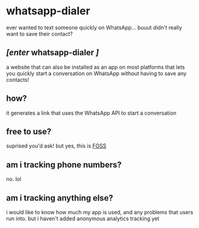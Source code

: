 # whatsapp-dialer

ever wanted to text someone quickly on WhatsApp...
buuut didn't really want to save their contact?

## _\[enter_ **whatsapp-dialer** _\]_

a website that can also be installed as an app on most platforms
that lets you quickly start a conversation on WhatsApp without
having to save any contacts!

## how?

it generates a link that uses the WhatsApp API to start a conversation

<!-- ## installable?

this website is a web application built using
[Facebook's ReactJS](https://reactjs.org/ "A JavaScript library for building user interfaces").
and also functions [progressively](https://web.dev/what-are-pwas/ "What are Progressive Web Apps?"),
this allows users to install the website as an app on their phones or computers -->

<!-- ## how to install?

<details>
<summary>Computer</summary>

	<details>
	<summary>Chrome</summary>
	</details>

	<details>
	<summary>Firefox</summary>
	</details>

	<details>
	<summary>Safari</summary>
	</details>

    <details>
    <summary>something else?</summary>
    </details>

</details>

<details>
<summary>Phone</summary>

	<details>
	<summary>Chrome</summary>
	</details>

	<details>
	<summary>Firefox</summary>
	</details>

	<details>
	<summary>Safari</summary>
	</details>

    <details>
    <summary>something else?</summary>
    </details>

</details> -->

## free to use?

suprised you'd ask! but yes, this is
[FOSS](https://en.wikipedia.org/wiki/Free_and_open-source_software 'Free and Open Source Software')

## am i tracking phone numbers?

no. lol

## am i tracking anything else?

i would like to know how much my app is used, and any problems that users run into.
but i haven't added anonymous analytics tracking yet
